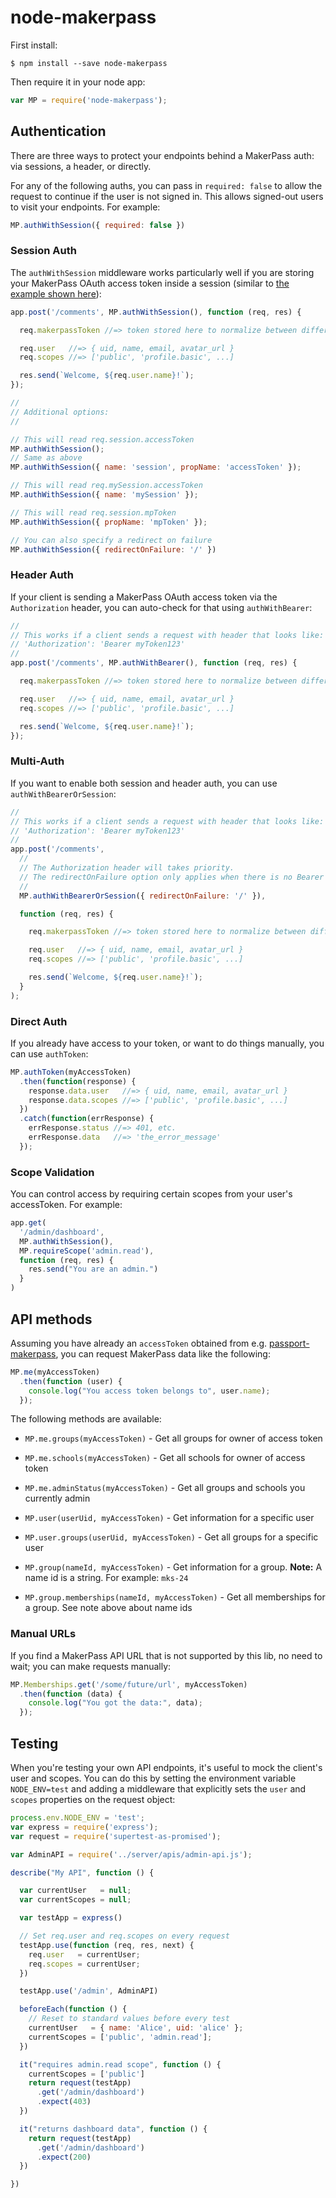 # node-makerpass

First install:

    $ npm install --save node-makerpass

Then require it in your node app:

```js
var MP = require('node-makerpass');
```

## Authentication

There are three ways to protect your endpoints behind a MakerPass auth: via sessions, a header, or directly.

For any of the following auths, you can pass in `required: false` to allow the request to continue if the user is not signed in. This allows signed-out users to visit your endpoints. For example:

```js
MP.authWithSession({ required: false })
```

### Session Auth

The `authWithSession` middleware works particularly well if you are storing your MakerPass OAuth access token inside a session (similar to [the example shown here](https://github.com/makerpass/passport-makerpass#setup-with-express)):

```js
app.post('/comments', MP.authWithSession(), function (req, res) {

  req.makerpassToken //=> token stored here to normalize between different auths

  req.user   //=> { uid, name, email, avatar_url }
  req.scopes //=> ['public', 'profile.basic', ...]

  res.send(`Welcome, ${req.user.name}!`);
});

//
// Additional options:
//

// This will read req.session.accessToken
MP.authWithSession();
// Same as above
MP.authWithSession({ name: 'session', propName: 'accessToken' });

// This will read req.mySession.accessToken
MP.authWithSession({ name: 'mySession' });

// This will read req.session.mpToken
MP.authWithSession({ propName: 'mpToken' });

// You can also specify a redirect on failure
MP.authWithSession({ redirectOnFailure: '/' })
```

### Header Auth

If your client is sending a MakerPass OAuth access token via the `Authorization` header, you can auto-check for that using `authWithBearer`:

```js
//
// This works if a client sends a request with header that looks like:
// 'Authorization': 'Bearer myToken123'
//
app.post('/comments', MP.authWithBearer(), function (req, res) {

  req.makerpassToken //=> token stored here to normalize between different auths

  req.user   //=> { uid, name, email, avatar_url }
  req.scopes //=> ['public', 'profile.basic', ...]

  res.send(`Welcome, ${req.user.name}!`);
});
```

### Multi-Auth

If you want to enable both session and header auth, you can use `authWithBearerOrSession`:

```js
//
// This works if a client sends a request with header that looks like:
// 'Authorization': 'Bearer myToken123'
//
app.post('/comments',
  //
  // The Authorization header will takes priority.
  // The redirectOnFailure option only applies when there is no Bearer token.
  //
  MP.authWithBearerOrSession({ redirectOnFailure: '/' }),

  function (req, res) {

    req.makerpassToken //=> token stored here to normalize between different auths

    req.user   //=> { uid, name, email, avatar_url }
    req.scopes //=> ['public', 'profile.basic', ...]

    res.send(`Welcome, ${req.user.name}!`);
  }
);
```


### Direct Auth

If you already have access to your token, or want to do things manually, you can use `authToken`:

```js
MP.authToken(myAccessToken)
  .then(function(response) {
    response.data.user   //=> { uid, name, email, avatar_url }
    response.data.scopes //=> ['public', 'profile.basic', ...]
  })
  .catch(function(errResponse) {
    errResponse.status //=> 401, etc.
    errResponse.data   //=> 'the_error_message'
  });
```

### Scope Validation

You can control access by requiring certain scopes from your user's accessToken. For example:

```js
app.get(
  '/admin/dashboard',
  MP.authWithSession(),
  MP.requireScope('admin.read'),
  function (req, res) {
    res.send("You are an admin.")
  }
)
```

## API methods

Assuming you have already an `accessToken` obtained from e.g. [passport-makerpass](https://github.com/makerpass/passport-makerpass), you can request MakerPass data like the following:

```js
MP.me(myAccessToken)
  .then(function (user) {
    console.log("You access token belongs to", user.name);
  });
```

The following methods are available:

- `MP.me.groups(myAccessToken)` - Get all groups for owner of access token

- `MP.me.schools(myAccessToken)` - Get all schools for owner of access token

- `MP.me.adminStatus(myAccessToken)` - Get all groups and schools you currently admin

- `MP.user(userUid, myAccessToken)` - Get information for a specific user

- `MP.user.groups(userUid, myAccessToken)` - Get all groups for a specific user

- `MP.group(nameId, myAccessToken)` - Get information for a group. **Note:** A name id is a string. For example: `mks-24`

- `MP.group.memberships(nameId, myAccessToken)` - Get all memberships for a group. See note above about name ids

### Manual URLs

If you find a MakerPass API URL that is not supported by this lib, no need to wait; you can make requests manually:

```js
MP.Memberships.get('/some/future/url', myAccessToken)
  .then(function (data) {
    console.log("You got the data:", data);
  });
```

## Testing

When you're testing your own API endpoints, it's useful to mock the client's user and scopes. You can do this by setting the environment variable `NODE_ENV=test` and adding a middleware that explicitly sets the `user` and `scopes` properties on the request object:

```js
process.env.NODE_ENV = 'test';
var express = require('express');
var request = require('supertest-as-promised');

var AdminAPI = require('../server/apis/admin-api.js');

describe("My API", function () {

  var currentUser   = null;
  var currentScopes = null;

  var testApp = express()

  // Set req.user and req.scopes on every request
  testApp.use(function (req, res, next) {
    req.user   = currentUser;
    req.scopes = currentUser;
  })

  testApp.use('/admin', AdminAPI)

  beforeEach(function () {
    // Reset to standard values before every test
    currentUser   = { name: 'Alice', uid: 'alice' };
    currentScopes = ['public', 'admin.read'];
  })

  it("requires admin.read scope", function () {
    currentScopes = ['public']
    return request(testApp)
      .get('/admin/dashboard')
      .expect(403)
  })

  it("returns dashboard data", function () {
    return request(testApp)
      .get('/admin/dashboard')
      .expect(200)
  })

})
```
